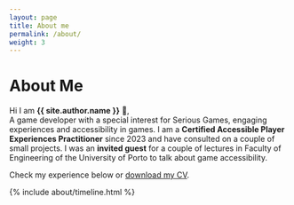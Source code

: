 ```yaml
---
layout: page
title: About me
permalink: /about/
weight: 3
---
```


# **About Me**

Hi I am **{{ site.author.name }}** :wave:,<br>
A game developer with a special interest for Serious Games, engaging experiences and accessibility in games. I am a **Certified Accessible Player Experiences Practitioner** since 2023 and have consulted on a couple of small projects. I was an **invited guest** for a couple of lectures in Faculty of Engineering of the University of Porto to talk about game accessibility.

Check my experience below or [download my CV](https://diogobarroso.github.io/assets/diogobarroso.pdf).

<!--
<div class="row">
{% include about/skills.html title="Programming Skills" source=site.data.programming-skills %}
{% include about/skills.html title="Other Skills" source=site.data.other-skills %}

</div>
-->

<div class="row">
{% include about/timeline.html %}
</div>